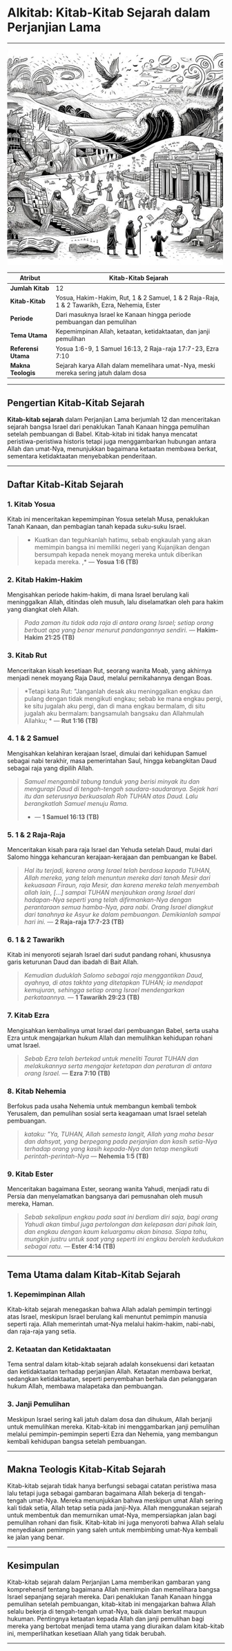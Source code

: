 # Alkitab: Kitab-Kitab Sejarah dalam Perjanjian Lama

---

![Ilustrasi Kitab-Kitab Sejarah dalam Alkitab, menggambarkan perjalanan bangsa Israel dari masuknya ke Tanah Perjanjian hingga masa pembuangan dan pemulihan](img/alkitab_kitab_sejarah.jpg)

| **Atribut** | **Kitab-Kitab Sejarah** |
|---|---|
| **Jumlah Kitab** | 12 |
| **Kitab-Kitab** | Yosua, Hakim-Hakim, Rut, 1 & 2 Samuel, 1 & 2 Raja-Raja, 1 & 2 Tawarikh, Ezra, Nehemia, Ester |
| **Periode** | Dari masuknya Israel ke Kanaan hingga periode pembuangan dan pemulihan |
| **Tema Utama** | Kepemimpinan Allah, ketaatan, ketidaktaatan, dan janji pemulihan |
| **Referensi Utama** | Yosua 1:6-9, 1 Samuel 16:13, 2 Raja-raja 17:7-23, Ezra 7:10 |
| **Makna Teologis** | Sejarah karya Allah dalam memelihara umat-Nya, meski mereka sering jatuh dalam dosa |

---

## Pengertian Kitab-Kitab Sejarah

**Kitab-kitab sejarah** dalam Perjanjian Lama berjumlah 12 dan menceritakan sejarah bangsa Israel dari penaklukan Tanah Kanaan hingga pemulihan setelah pembuangan di Babel. Kitab-kitab ini tidak hanya mencatat peristiwa-peristiwa historis tetapi juga menggambarkan hubungan antara Allah dan umat-Nya, menunjukkan bagaimana ketaatan membawa berkat, sementara ketidaktaatan menyebabkan penderitaan.

---

## Daftar Kitab-Kitab Sejarah

### 1. Kitab Yosua

Kitab ini menceritakan kepemimpinan Yosua setelah Musa, penaklukan Tanah Kanaan, dan pembagian tanah kepada suku-suku Israel.

> * Kuatkan dan teguhkanlah hatimu, sebab engkaulah yang akan memimpin bangsa ini memiliki negeri yang Kujanjikan dengan bersumpah kepada nenek moyang mereka untuk diberikan kepada mereka. ,*
> — **Yosua 1:6 (TB)**

### 2. Kitab Hakim-Hakim

Mengisahkan periode hakim-hakim, di mana Israel berulang kali meninggalkan Allah, ditindas oleh musuh, lalu diselamatkan oleh para hakim yang diangkat oleh Allah.

> *Pada zaman itu tidak ada raja di antara orang Israel; setiap orang berbuat apa yang benar menurut pandangannya sendiri.* 
> — **Hakim-Hakim 21:25 (TB)**

### 3. Kitab Rut

Menceritakan kisah kesetiaan Rut, seorang wanita Moab, yang akhirnya menjadi nenek moyang Raja Daud, melalui pernikahannya dengan Boas.

> *Tetapi kata Rut: "Janganlah desak aku meninggalkan engkau dan pulang dengan tidak mengikuti engkau; sebab ke mana engkau pergi, ke situ jugalah aku pergi, dan di mana engkau bermalam, di situ jugalah aku bermalam: bangsamulah bangsaku dan Allahmulah Allahku; * 
> — **Rut 1:16 (TB)**

### 4. 1 & 2 Samuel

Mengisahkan kelahiran kerajaan Israel, dimulai dari kehidupan Samuel sebagai nabi terakhir, masa pemerintahan Saul, hingga kebangkitan Daud sebagai raja yang dipilih Allah.

> *Samuel mengambil tabung tanduk yang berisi minyak itu dan mengurapi Daud di tengah-tengah saudara-saudaranya. Sejak hari itu dan seterusnya berkuasalah Roh TUHAN atas Daud. Lalu berangkatlah Samuel menuju Rama.*
> * — **1 Samuel 16:13 (TB)**

### 5. 1 & 2 Raja-Raja

Menceritakan kisah para raja Israel dan Yehuda setelah Daud, mulai dari Salomo hingga kehancuran kerajaan-kerajaan dan pembuangan ke Babel.

> *Hal itu terjadi, karena orang Israel telah berdosa kepada TUHAN, Allah mereka, yang telah menuntun mereka dari tanah Mesir dari kekuasaan Firaun, raja Mesir, dan karena mereka telah menyembah allah lain, [...] sampai TUHAN menjauhkan orang Israel dari hadapan-Nya seperti yang telah difirmankan-Nya dengan perantaraan semua hamba-Nya, para nabi. Orang Israel diangkut dari tanahnya ke Asyur ke dalam pembuangan. Demikianlah sampai hari ini.*
>  — **2 Raja-raja 17:7-23 (TB)**

### 6. 1 & 2 Tawarikh

Kitab ini menyoroti sejarah Israel dari sudut pandang rohani, khususnya garis keturunan Daud dan ibadah di Bait Allah.
 
> *Kemudian duduklah Salomo sebagai raja menggantikan Daud, ayahnya, di atas takhta yang ditetapkan TUHAN; ia mendapat kemujuran, sehingga setiap orang Israel mendengarkan perkataannya.* 
> — **1 Tawarikh 29:23 (TB)**

### 7. Kitab Ezra

Mengisahkan kembalinya umat Israel dari pembuangan Babel, serta usaha Ezra untuk mengajarkan hukum Allah dan memulihkan kehidupan rohani umat Israel.

> *Sebab Ezra telah bertekad untuk meneliti Taurat TUHAN dan melakukannya serta mengajar ketetapan dan peraturan di antara orang Israel.*
> — **Ezra 7:10 (TB)**

### 8. Kitab Nehemia

Berfokus pada usaha Nehemia untuk membangun kembali tembok Yerusalem, dan pemulihan sosial serta keagamaan umat Israel setelah pembuangan.

> *kataku: "Ya, TUHAN, Allah semesta langit, Allah yang maha besar dan dahsyat, yang berpegang pada perjanjian dan kasih setia-Nya terhadap orang yang kasih kepada-Nya dan tetap mengikuti perintah-perintah-Nya*
> — **Nehemia 1:5 (TB)**

### 9. Kitab Ester

Menceritakan bagaimana Ester, seorang wanita Yahudi, menjadi ratu di Persia dan menyelamatkan bangsanya dari pemusnahan oleh musuh mereka, Haman.

> *Sebab sekalipun engkau pada saat ini berdiam diri saja, bagi orang Yahudi akan timbul juga pertolongan dan kelepasan dari pihak lain, dan engkau dengan kaum keluargamu akan binasa. Siapa tahu, mungkin justru untuk saat yang seperti ini engkau beroleh kedudukan sebagai ratu.*
> — **Ester 4:14 (TB)**

---

## Tema Utama dalam Kitab-Kitab Sejarah

### 1. Kepemimpinan Allah

Kitab-kitab sejarah menegaskan bahwa Allah adalah pemimpin tertinggi atas Israel, meskipun Israel berulang kali menuntut pemimpin manusia seperti raja. Allah memerintah umat-Nya melalui hakim-hakim, nabi-nabi, dan raja-raja yang setia.

### 2. Ketaatan dan Ketidaktaatan

Tema sentral dalam kitab-kitab sejarah adalah konsekuensi dari ketaatan dan ketidaktaatan terhadap perjanjian Allah. Ketaatan membawa berkat, sedangkan ketidaktaatan, seperti penyembahan berhala dan pelanggaran hukum Allah, membawa malapetaka dan pembuangan.

### 3. Janji Pemulihan

Meskipun Israel sering kali jatuh dalam dosa dan dihukum, Allah berjanji untuk memulihkan mereka. Kitab-kitab ini menggambarkan janji pemulihan melalui pemimpin-pemimpin seperti Ezra dan Nehemia, yang membangun kembali kehidupan bangsa setelah pembuangan.

---

## Makna Teologis Kitab-Kitab Sejarah

Kitab-kitab sejarah tidak hanya berfungsi sebagai catatan peristiwa masa lalu tetapi juga sebagai gambaran bagaimana Allah bekerja di tengah-tengah umat-Nya. Mereka menunjukkan bahwa meskipun umat Allah sering kali tidak setia, Allah tetap setia pada janji-Nya. Allah menggunakan sejarah untuk membentuk dan memurnikan umat-Nya, mempersiapkan jalan bagi pemulihan rohani dan fisik. Kitab-kitab ini juga menyoroti bahwa Allah selalu menyediakan pemimpin yang saleh untuk membimbing umat-Nya kembali ke jalan yang benar.

---

## Kesimpulan

Kitab-kitab sejarah dalam Perjanjian Lama memberikan gambaran yang komprehensif tentang bagaimana Allah memimpin dan memelihara bangsa Israel sepanjang sejarah mereka. Dari penaklukan Tanah Kanaan hingga pemulihan setelah pembuangan, kitab-kitab ini mengajarkan bahwa Allah selalu bekerja di tengah-tengah umat-Nya, baik dalam berkat maupun hukuman. Pentingnya ketaatan kepada Allah dan janji pemulihan bagi mereka yang bertobat menjadi tema utama yang diuraikan dalam kitab-kitab ini, memperlihatkan kesetiaan Allah yang tidak berubah.

---